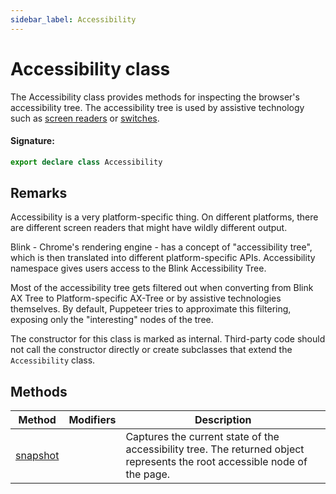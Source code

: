 ```yaml
---
sidebar_label: Accessibility
---
```


# Accessibility class

The Accessibility class provides methods for inspecting the browser's accessibility tree. The accessibility tree is used by assistive technology such as [screen readers](https://en.wikipedia.org/wiki/Screen_reader) or [switches](https://en.wikipedia.org/wiki/Switch_access).

#### Signature:

```typescript
export declare class Accessibility
```

## Remarks

Accessibility is a very platform-specific thing. On different platforms, there are different screen readers that might have wildly different output.

Blink - Chrome's rendering engine - has a concept of "accessibility tree", which is then translated into different platform-specific APIs. Accessibility namespace gives users access to the Blink Accessibility Tree.

Most of the accessibility tree gets filtered out when converting from Blink AX Tree to Platform-specific AX-Tree or by assistive technologies themselves. By default, Puppeteer tries to approximate this filtering, exposing only the "interesting" nodes of the tree.

The constructor for this class is marked as internal. Third-party code should not call the constructor directly or create subclasses that extend the `Accessibility` class.

## Methods

| Method                                            | Modifiers | Description                                                                                                                |
| ------------------------------------------------- | --------- | -------------------------------------------------------------------------------------------------------------------------- |
| [snapshot](./puppeteer.accessibility.snapshot.md) |           | Captures the current state of the accessibility tree. The returned object represents the root accessible node of the page. |
